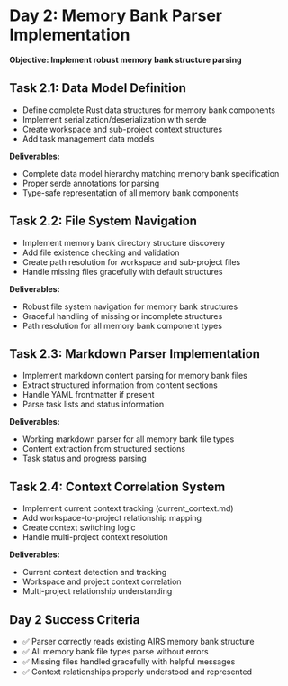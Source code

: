 # Day 2: Memory Bank Parser Implementation

**Objective: Implement robust memory bank structure parsing**

## Task 2.1: Data Model Definition

- Define complete Rust data structures for memory bank components
- Implement serialization/deserialization with serde
- Create workspace and sub-project context structures
- Add task management data models

**Deliverables:**

- Complete data model hierarchy matching memory bank specification
- Proper serde annotations for parsing
- Type-safe representation of all memory bank components

## Task 2.2: File System Navigation

- Implement memory bank directory structure discovery
- Add file existence checking and validation
- Create path resolution for workspace and sub-project files
- Handle missing files gracefully with default structures

**Deliverables:**

- Robust file system navigation for memory bank structures
- Graceful handling of missing or incomplete structures
- Path resolution for all memory bank component types

## Task 2.3: Markdown Parser Implementation

- Implement markdown content parsing for memory bank files
- Extract structured information from content sections
- Handle YAML frontmatter if present
- Parse task lists and status information

**Deliverables:**

- Working markdown parser for all memory bank file types
- Content extraction from structured sections
- Task status and progress parsing

## Task 2.4: Context Correlation System

- Implement current context tracking (current_context.md)
- Add workspace-to-project relationship mapping
- Create context switching logic
- Handle multi-project context resolution

**Deliverables:**

- Current context detection and tracking
- Workspace and project context correlation
- Multi-project relationship understanding

## Day 2 Success Criteria

- ✅ Parser correctly reads existing AIRS memory bank structure
- ✅ All memory bank file types parse without errors
- ✅ Missing files handled gracefully with helpful messages
- ✅ Context relationships properly understood and represented
